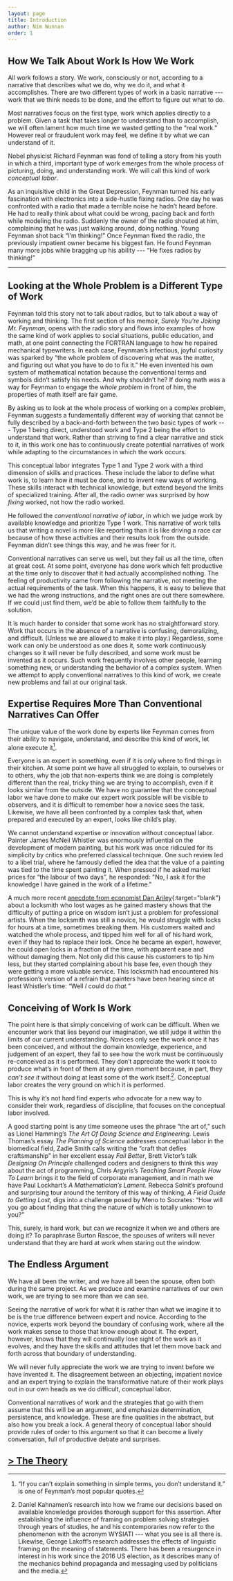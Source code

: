 ```yaml
---
layout: page
title: Introduction
author: Ním Wunnan
order: 1
---
```



## How We Talk About Work Is How We Work 

All work follows a story. We work, consciously or not, according to a narrative that describes what we do, why we do it, and what it accomplishes. There are two different types of work in a basic narrative ---  work that we think needs to be done, and the effort to figure out what to do.

Most narratives focus on the first type, work which applies directly to a problem. Given a task that takes longer to understand than to accomplish, we will often lament how much time we wasted getting to the “real work.” However real or fraudulent work may feel, we define it by what we can understand of it.

Nobel physicist Richard Feynman was fond of telling a story from his youth in which a third, important type of work emerges from the whole process of picturing, doing, and understanding work. We will call this kind of work *conceptual labor*.


As an inquisitive child in the Great Depression, Feynman turned his early fascination with electronics into a side-hustle fixing radios. One day he was confronted with a radio that made a terrible noise he hadn’t heard before. He had to really think about what could be wrong, pacing back and forth while modeling the radio. Suddenly the owner of the radio shouted at him, complaining that he was just walking around, doing nothing. Young Feynman shot back “I’m thinking!” Once Feynman fixed the radio, the previously impatient owner became his biggest fan. He found Feynman many more jobs while bragging up his ability --- “He fixes radios by thinking!”

---

## Looking at the Whole Problem is a Different Type of Work

Feynman told this story not to talk about radios, but to talk about a way of working and thinking. The first section of his memoir, *Surely You’re Joking Mr. Feynman,* opens with the radio story and flows into examples of how the same kind of work applies to social situations, public education, and math, at one point connecting the FORTRAN language to how he repaired mechanical typewriters. In each case, Feynman’s infectious, joyful curiosity was sparked by “the whole problem of discovering what was the matter, and figuring out what you have to do to fix it.” He even invented his own system of mathematical notation because the conventional terms and symbols didn’t satisfy his needs. And why shouldn’t he? If doing math was a way for Feynman to engage the *whole problem* in front of him, the properties of math itself are fair game.

By asking us to look at the whole process of working on a complex problem, Feynman suggests a fundamentally different way of working that cannot be fully described by a back-and-forth between the two basic types of work --- Type 1 being direct, understood work and Type 2 being the effort to understand that work. Rather than striving to find a clear narrative and stick to it, in this work one has to continuously create potential narratives of work while adapting to the circumstances in which the work occurs. 

This conceptual labor integrates Type 1 and Type 2 work with a third dimension of skills and practices. These include the labor to define what work is, to learn how it must be done, and to invent new ways of working. These skills interact with technical knowledge, but extend beyond the limits of specialized training. After all, the radio owner was surprised by how *fixing* worked, not how the radio worked. 

He followed the *conventional narrative of labor*, in which we judge work by available knowledge and prioritize Type 1 work. This narrative of work tells us that writing a novel is more like reporting than it is like driving a race car because of how these activities and their results look from the outside. Feynman didn’t see things this way, and he was freer for it.

 

Conventional narratives can serve us well, but they fail us all the time, often at great cost. At some point, everyone has done work which felt productive at the time only to discover that it had actually accomplished nothing. The feeling of productivity came from following the narrative, not meeting the actual requirements of the task. When this happens, it is easy to believe that we had the wrong instructions, and the right ones are out there somewhere. If we could just find them, we’d be able to follow them faithfully to the solution.

It is much harder to consider that some work has no straightforward story. Work that occurs in the absence of a narrative is confusing, demoralizing, and difficult. (Unless we are allowed to make it into play.) Regardless, some work can only be understood as one does it, some work continuously changes so it will never be fully described, and some work must be invented as it occurs. Such work frequently involves other people, learning something new, or understanding the behavior of a complex system. When we attempt to apply conventional narratives to this kind of work, we create new problems and fail at our original task. 

## Expertise Requires More Than Conventional Narratives Can Offer 

The unique value of the work done by experts like Feynman comes from their ability to navigate, understand, and describe this kind of work, let alone execute it[^fn1]. 

[^fn1]: “If you can’t explain something in simple terms, you don’t understand it.” is one of Feynman’s most popular quotes.

Everyone is an expert in something, even if it is only where to find things in their kitchen. At some point we have all struggled to explain, to ourselves or to others, why the job that non-experts think we are doing is completely different than the real, tricky thing we are trying to accomplish, even if it looks similar from the outside. We have no guarantee that the conceptual labor we have done to make our expert work possible will be visible to observers, and it is difficult to remember how a novice sees the task. Likewise, we have all been confronted by a complex task that, when prepared and executed by an expert, looks like child’s play.


We cannot understand expertise or innovation without conceptual labor. Painter James McNeil Whistler was enormously influential on the development of modern painting, but his work was once ridiculed for its simplicity by critics who preferred classical technique. One such review led to a libel trial, where he famously defied the idea that the value of a painting was tied to the time spent painting it. When pressed if he asked market prices for “the labour of two days”, he responded: "No, I ask it for the knowledge I have gained in the work of a lifetime."

A much more recent [anecdote from economist Dan Ariley](https://www.youtube.com/watch?v=x8baBvOk0ng){:target="blank"} about a locksmith who lost wages as he gained mastery shows that the difficulty of putting a price on wisdom isn’t just a problem for professional artists. When the locksmith was still a novice, he would struggle with locks for hours at a time, sometimes breaking them. His customers waited and watched the whole process, and tipped him well for all of his hard work, even if they had to replace their lock. Once he became an expert, however, he could open locks in a fraction of the time, with apparent ease and without damaging them. Not only did this cause his customers to tip him less, but they started complaining about his base fee, even though they were getting a more valuable service. This locksmith had encountered his profession’s version of a refrain that painters have been hearing since at least Whistler’s time: “Well *I* could do *that.*” 

## Conceiving of Work Is Work

The point here is that simply conceiving of work can be difficult. When we encounter work that lies beyond our imagination, we still judge it within the limits of our current understanding. Novices only see the work once it has been conceived, and without the domain knowledge, experience, and judgement of an expert, they fail to see how the work must be continuously re-conceived as it is performed.  They don’t appreciate the work it took to produce what’s in front of them at any given moment because, in part, they *can’t see it* without doing at least some of the work itself.[^fn2]. Conceptual labor creates the very ground on which it is performed.

[^fn2]: Daniel Kahnamen’s research into how we frame our decisions based on available knowledge provides thorough support for this assertion. After establishing the influence of framing on problem solving strategies through years of studies, he and his contemporaries now refer to the phenomenon with the acronym WYSIATI --- what you see is all there is. Likewise, George Lakoff’s research addresses the effects of linguistic framing on the meaning of statements. There has been a resurgence in interest in his work since the 2016 US election, as it describes many of the mechanics behind propaganda and messaging used by politicians and the media.

This is why it’s not hard find experts who advocate for a new way to consider their work, regardless of discipline, that focuses on the conceptual labor involved.  

A good starting point is any time someone uses the phrase “the art of,” such as Lionel Hamming’s *The Art Of Doing Science and Engineering.* Lewis Thomas’s essay *The Planning of Science* addresses conceptual labor in the biomedical field, Zadie Smith calls writing the “craft that defies craftsmanship” in her excellent essay *Fail Better*, Brett Victor’s talk *Designing On Principle* challenged coders and designers to think this way about the act of programming, Chris Argyris’s *Teaching Smart People How To Learn* brings it to the field of corporate management, and in math we have Paul Lockhart’s *A Mathematician’s Lament.* Rebecca Solnit’s profound and surprising tour around the territory of this way of thinking, *A Field Guide to Getting Lost,* digs into a challenge posed by Meno to Socrates: “How will you go about finding that thing the nature of which is totally unknown to you?” 

This, surely, is hard work, but can we recognize it when we and others are doing it? To paraphrase Burton Rascoe, the spouses of writers will never understand that they are hard at work when staring out the window.

## The Endless Argument

We have all been the writer, and we have all been the spouse, often both during the same project. As we produce and examine narratives of our own work, we are trying to see more than we can see.

Seeing the narrative of work for what it is rather than what we imagine it to be is the true difference between expert and novice. According to the novice, experts work beyond the boundary of confusing work, where all the work makes sense to those that know enough about it. The expert, however, knows that they will continually lose sight of the work as it evolves, and they have the skills and attitudes that let them move back and forth across that boundary of understanding.

We will never fully appreciate the work we are trying to invent before we have invented it. The disagreement between an objecting, impatient novice and an expert trying to explain the transformative nature of their work plays out in our own heads as we do difficult, conceptual labor. 

Conventional narratives of work and the strategies that go with them assume that this will be an argument, and emphasize determination, persistence, and knowledge. These are fine qualities in the abstract, but also how you break a lock. A general theory of conceptual labor should provide rules of order to this argument so that it can become a lively conversation, full of productive debate and surprises.

## [> The Theory](/texts/The%20Theory%20of%20Conceptual%20Labor/)
